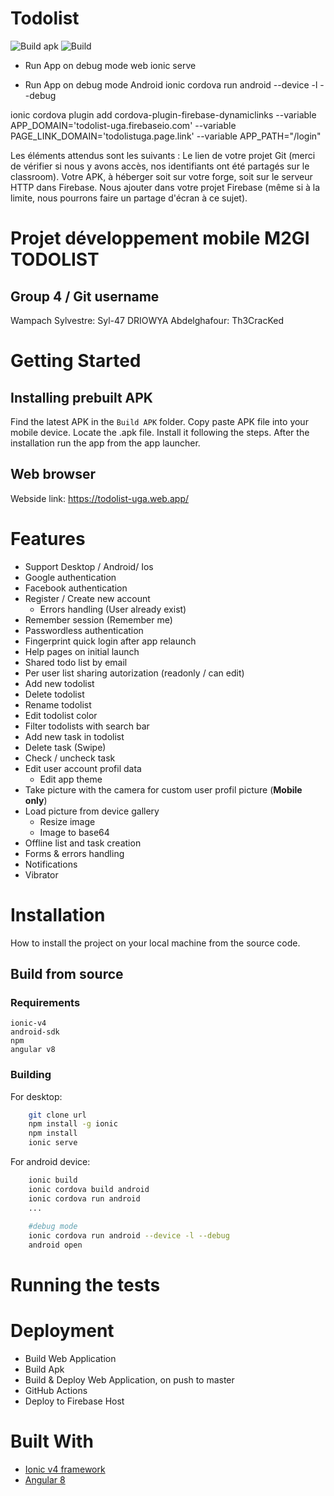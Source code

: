 # Todolist
![Build apk](https://github.com/Th3CracKed/todolist/workflows/Build%20apk/badge.svg)
![Build](https://github.com/Th3CracKed/todolist/workflows/Build/badge.svg)

- Run App on debug mode web
ionic serve

- Run App on debug mode Android
ionic cordova run android --device -l --debug


ionic cordova plugin add cordova-plugin-firebase-dynamiclinks --variable APP_DOMAIN='todolist-uga.firebaseio.com' --variable PAGE_LINK_DOMAIN='todolistuga.page.link' --variable APP_PATH="/login"



Les éléments attendus sont les suivants :
Le lien de votre projet Git (merci de vérifier si nous y avons accès, nos identifiants ont été partagés sur le classroom).
Votre APK, à héberger soit sur votre forge, soit sur le serveur HTTP dans Firebase.
Nous ajouter dans votre projet Firebase (même si à la limite, nous pourrons faire un partage d'écran à ce sujet).







Projet développement mobile M2GI TODOLIST
=========================================

Group 4 / Git username
---------------------

Wampach Sylvestre: Syl-47
DRIOWYA Abdelghafour:  Th3CracKed



Getting Started
===============

## Installing prebuilt APK

Find the latest APK in the `Build APK` folder.
Copy paste APK file into your mobile device. Locate the .apk file. Install it following the steps.
After the installation run the app from the app launcher.

## Web browser

Webside link: https://todolist-uga.web.app/



Features
========

  * Support Desktop / Android/ Ios
  * Google authentication
  * Facebook authentication
  * Register / Create new account
    - Errors handling (User already exist)
  * Remember session (Remember me)
  * Passwordless authentication
  * Fingerprint quick login after app relaunch
  * Help pages on initial launch
  * Shared todo list by email
  * Per user list sharing autorization (readonly / can edit)
  * Add new todolist
  * Delete todolist
  * Rename todolist
  * Edit todolist color
  * Filter todolists with search bar
  * Add new task in todolist
  * Delete task (Swipe)
  * Check / uncheck task
  * Edit user account profil data
    - Edit app theme
  * Take picture with the camera for custom user profil picture (**Mobile only**)
  * Load picture from device gallery
    - Resize image
    - Image to base64
  * Offline list and task creation
  * Forms & errors handling
  * Notifications
  * Vibrator


Installation
============

How to install the project on your local machine from the source code.

## Build from source ##


### Requirements
    ionic-v4
    android-sdk
    npm
    angular v8

### Building

For desktop:
```bash
    git clone url
    npm install -g ionic
    npm install
    ionic serve

```

For android device:
```bash
    ionic build
    ionic cordova build android
    ionic cordova run android
    ...
    
    #debug mode
    ionic cordova run android --device -l --debug
    android open
```

Running the tests
=================



Deployment
==========

 * Build Web Application
 * Build Apk
 * Build & Deploy Web Application, on push to master
 * GitHub Actions
 * Deploy to Firebase Host

Built With
==========

 * [Ionic v4 framework](https://ionicframework.com/)
 * [Angular 8](https://angular.io/)

